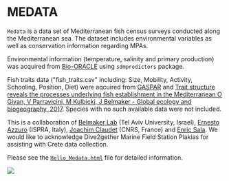 # MEDATA

`Medata` is a data set of Mediterranean fish census surveys conducted along the Mediterranean sea. The dataset includes environmental variables as well as conservation information regarding MPAs.

Environmental information (temperature, salinity and primary production) was acquired from [Bio-ORACLE](http://http://www.bio-oracle.org) using `sdmpredictors` package.

Fish traits data ("fish_traits.csv" including: Size, Mobility, Activity, Schooling, Position, Diet) were aqcuired from [GASPAR](http://cesab.org/index.php/en/projets-passes/28-gaspar) and [Trait structure reveals the processes underlying fish establishment in the Mediterranean O Givan, V Parravicini, M Kulbicki, J Belmaker - Global ecology and biogeography, 2017](https://onlinelibrary.wiley.com/doi/full/10.1111/geb.12523). Species with no such available data were not included.

This is a collaboration of [Belmaker Lab](https://belmaker.weebly.com/) (Tel Aviv University, Israel), [Ernesto Azzuro](https://www.researchgate.net/profile/Ernesto_Azzurro) (ISPRA, Italy), [Joachim Claudet](http://www.joachimclaudet.com/) (CNRS, France) and [Enric Sala](https://www.researchgate.net/profile/Enric_Sala). We would like to acknowledge Dive2gether Marine Field Station Plakias for assisting with Crete data collection.

Please see the [`Hello_Medata.html`](https://shirasal.github.io/medata/Hello_Medata.html) file for detailed information.

![](1ObservationsMapsGIF.gif)
